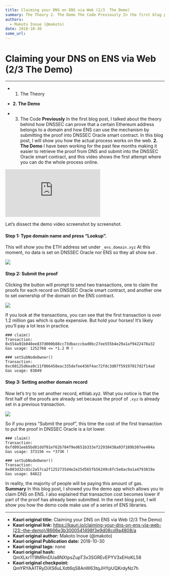 ```yaml
---
title: Claiming your DNS on ENS via Web (2/3  The Demo)
summary: The Theory 2. The Demo The Code Previously In the first blog post, I talked about the theory behind how DNSSEC can prove that a certain Ethereum address belongs to a domain and how ENS can use the mechanism by submitting the proof into DNSSEC Oracle smart contract. In this blog post, I will show you how the actual process works on the web. 2. The Demo I have been working for the past few months making it easier to retrieve the proof from DNS and submit into the DNSSEC Oracle smart contract, and
authors:
  - Makoto Inoue (@makoto)
date: 2018-10-30
some_url: 
---
```


# Claiming your DNS on ENS via Web (2/3  The Demo)



----




 * 1. The Theory

 *  **2. The Demo** 

 * 3. The Code
 **Previously** 
In the first blog post, I talked about the theory behind how DNSSEC can prove that a certain Ethereum address belongs to a domain and how ENS can use the mechanism by submitting the proof into DNSSEC Oracle smart contract.
In this blog post, I will show you how the actual process works on the web.
 **2. The Demo** 
I have been working for the past few months making it easier to retrieve the proof from DNS and submit into the DNSSEC Oracle smart contract, and this video shows the first attempt where you can do the whole process online.

<iframe allowfullscreen="" frameborder="0" scrolling="no" src="https://cdn.embedly.com/widgets/media.html?url=http%3A%2F%2Fwww.youtube.com%2Fwatch%3Fv%3DKOsMMpIO-pQ&amp;src=https%3A%2F%2Fwww.youtube.com%2Fembed%2FKOsMMpIO-pQ&amp;type=text%2Fhtml&amp;key=a19fcc184b9711e1b4764040d3dc5c07&amp;schema=youtube"></iframe>

Let’s dissect the demo video screenshot by screenshot.

#### Step 1: Type domain name and press “Lookup”.
This will show you the ETH address set under `_ens.domain.xyz` 
At this moment, no data is set on DNSSEC Oracle nor ENS so they all show `0x0` .

![](https://cdn-images-1.medium.com/max/1600/1*LIA_3Yv2dIMIXBOKHvkmyQ.png)


#### Step 2: Submit the proof
Clicking the button will prompt to send two transactions, one to claim the proofs for each record on DNSSEC Oracle smart contract, and another one to set ownership of the domain on the ENS contract.

![](https://cdn-images-1.medium.com/max/1600/1*U-egIBGBF0xGSDb9omj-Lg.png)

If you look at the transactions, you can see that the first transaction is over 1.2 million gas which is quite expensive. But hold your horses! It’s likely you’ll pay a lot less in practice.

```
### claim()
Transaction: 0x554a91b048ee837d000b88cc73dbacccbad0bc27ee555b4e29a1af9422478a32
Gas usage: 1252768 <= *1.2 M !
```



```
### setSubNodeOwner()
Transaction: 0xc08125d6ea9c11f866458eac335defee436f4ac72fdc3d07f59197017d2f14ad
Gas usage: 83849
```



#### Step 3: Setting another domain record
Now let’s try to set another record, ethlab.xyz.
What you notice is that the first half of the proofs are already set because the proof of `.xyz` is already set in a previous transaction.

![](https://cdn-images-1.medium.com/max/1600/1*HtUJH5DTf9GgyfG0wrfnHQ.png)

So if you press “Submit the proof”, this time the cost of the first transaction to put the proof in DNSSEC Oracle is a lot lower.

```
### claim()
Transaction: 0xfd091eeb5bd81ddf01ef62b784f9ed651b333ef22938438a93f189b307ee404a
Gas usage: 373156 <= *373K !
```



```
### setSubNodeOwner()
Transaction: 0x003d32cd1c2a57ca2f1252735d4e2e25d565fb56249c8fc5e8ac9a1a4793819a
Gas usage: 84822
```


In reality, the majority of people will be paying this amount of gas.
 **Summary** 
In this blog post, I showed you the demo app which allows you to claim DNS on ENS. I also explained that transaction cost becomes lower if part of the proof has already been submitted. In the next blog post, I will show you how the demo code make use of a series of ENS libraries.



---

- **Kauri original title:** Claiming your DNS on ENS via Web (2/3  The Demo)
- **Kauri original link:** https://kauri.io/claiming-your-dns-on-ens-via-web-(23:-the-demo)/8666e3b3000541498f3e9d08cd9a4808/a
- **Kauri original author:** Makoto Inoue (@makoto)
- **Kauri original Publication date:** 2018-10-30
- **Kauri original tags:** none
- **Kauri original hash:** QmXLkr1T9MRmDUa8NXtpsZupT3x3SGREvEPYV3xEHoKL58
- **Kauri original checkpoint:** QmYRYAA1TRyDiXS6uLXdt6qS8AnW63tqJHYpUQKrdyNz7h



